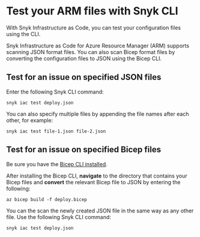 # Test your ARM files with Snyk CLI

With Snyk Infrastructure as Code, you can test your configuration files using the CLI.

Snyk Infrastructure as Code for Azure Resource Manager (ARM) supports scanning JSON format files. You can also scan Bicep format files by converting the configuration files to JSON using the Bicep CLI.

## Test for an issue on specified JSON files

Enter the following Snyk CLI command:

```
snyk iac test deploy.json
```

You can also specify multiple files by appending the file names after each other, for example:

```
snyk iac test file-1.json file-2.json
```

## Test for an issue on specified Bicep files

Be sure you have the [Bicep CLI installed](https://docs.microsoft.com/en-us/azure/azure-resource-manager/bicep/install).

After installing the Bicep CLI, **navigate** to the directory that contains your Bicep files and **convert** the relevant Bicep file to JSON by entering the following:

```
az bicep build -f deploy.bicep
```

You can the scan the newly created JSON file in the same way as any other file. Use the following Snyk CLI command:

```
snyk iac test deploy.json
```

